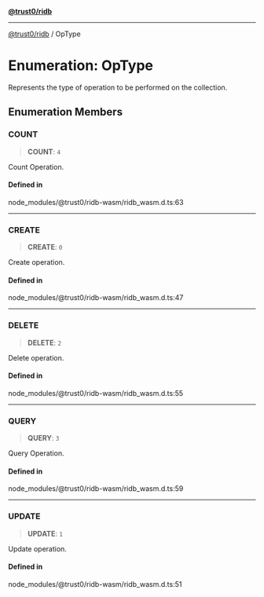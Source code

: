[**@trust0/ridb**](../README.md)

***

[@trust0/ridb](../README.md) / OpType

# Enumeration: OpType

Represents the type of operation to be performed on the collection.

## Enumeration Members

### COUNT

> **COUNT**: `4`

Count Operation.

#### Defined in

node\_modules/@trust0/ridb-wasm/ridb\_wasm.d.ts:63

***

### CREATE

> **CREATE**: `0`

Create operation.

#### Defined in

node\_modules/@trust0/ridb-wasm/ridb\_wasm.d.ts:47

***

### DELETE

> **DELETE**: `2`

Delete operation.

#### Defined in

node\_modules/@trust0/ridb-wasm/ridb\_wasm.d.ts:55

***

### QUERY

> **QUERY**: `3`

Query Operation.

#### Defined in

node\_modules/@trust0/ridb-wasm/ridb\_wasm.d.ts:59

***

### UPDATE

> **UPDATE**: `1`

Update operation.

#### Defined in

node\_modules/@trust0/ridb-wasm/ridb\_wasm.d.ts:51

